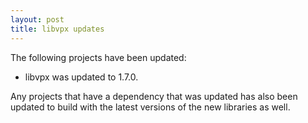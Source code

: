 ```yaml
---
layout: post
title: libvpx updates
---
```


The following projects have been updated:
* libvpx was updated to 1.7.0.

Any projects that have a dependency that was updated has also been updated to build with the latest versions of the new libraries as well.